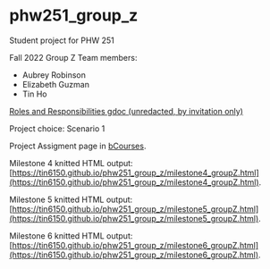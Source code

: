 # phw251_group_z
Student project for PHW  251

Fall 2022
Group Z Team members:
- Aubrey Robinson
- Elizabeth Guzman
- Tin Ho

[Roles and Responsibilities gdoc (unredacted, by invitation only)](https://docs.google.com/document/d/1u4-f0KCUB0QGxWI1VVgfEgEaTmQbt-Jk1uIgWP-0VYk/edit)

Project choice: 
Scenario 1

Project Assigment page in [bCourses](https://bcourses.berkeley.edu/courses/1517565/pages/team-project).

Milestone 4 knitted HTML output:
[https://tin6150.github.io/phw251_group_z/milestone4_groupZ.html](https://tin6150.github.io/phw251_group_z/milestone4_groupZ.html).

Milestone 5 knitted HTML output:
[https://tin6150.github.io/phw251_group_z/milestone5_groupZ.html](https://tin6150.github.io/phw251_group_z/milestone5_groupZ.html).

Milestone 6 knitted HTML output:
[https://tin6150.github.io/phw251_group_z/milestone6_groupZ.html](https://tin6150.github.io/phw251_group_z/milestone6_groupZ.html).

